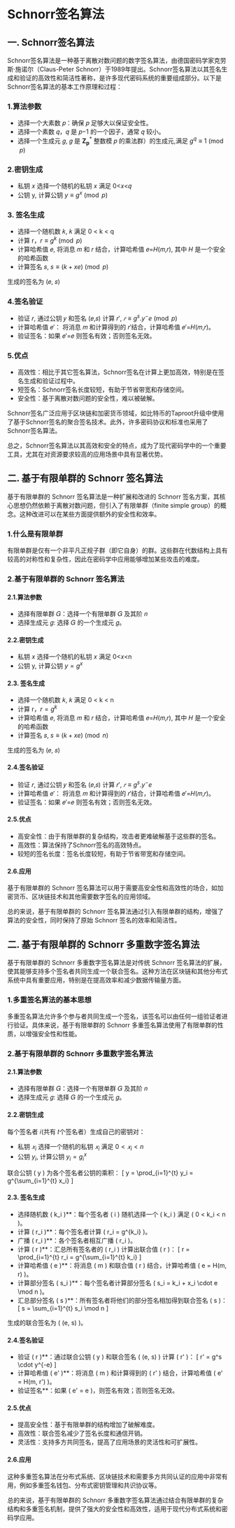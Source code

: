 # Schnorr签名算法

## 一. Schnorr签名算法 

Schnorr签名算法是一种基于离散对数问题的数字签名算法，由德国密码学家克劳斯·施诺尔（Claus-Peter Schnorr）于1989年提出。Schnorr签名算法以其签名生成和验证的高效性和简洁性著称，是许多现代密码系统的重要组成部分。以下是Schnorr签名算法的基本工作原理和过程：


### 1.算法参数
- 选择一个大素数 𝑝：确保 𝑝 足够大以保证安全性。
- 选择一个素数 𝑞，𝑞 是 𝑝−1 的一个因子，通常 𝑞 较小。
- 选择一个生成元 𝑔, 𝑔 是 $\mathbf{Z_p}^*$ 整数模 𝑝 的乘法群）的生成元,满足 $g^q \equiv 1 \pmod p$

### 2.密钥生成
- 私钥 𝑥 选择一个随机的私钥 𝑥 满足 0<𝑥<𝑞
- 公钥 y, 计算公钥 $y \equiv g^x \pmod p$

### 3. 签名生成
- 选择一个随机数 𝑘, 𝑘 满足 0 < k < q
- 计算 r，$r \equiv g^k \pmod p$
- 计算哈希值 𝑒, 将消息 𝑚 和 𝑟 结合，计算哈希值 𝑒=𝐻(𝑚,𝑟), 其中 𝐻 是一个安全的哈希函数
- 计算签名 𝑠, $s \equiv (k+xe) \pmod p$

生成的签名为 (𝑒, 𝑠)

### 4.签名验证
- 验证 𝑟, 通过公钥 𝑦 和签名 (𝑒,𝑠) 计算 𝑟′,  $𝑟 \equiv g^s.y^-e \pmod p$
- 计算哈希值 𝑒′： 将消息 𝑚 和计算得到的 𝑟′结合，计算哈希值 𝑒′=𝐻(𝑚,𝑟)。
- 验证签名：如果 𝑒′=𝑒 则签名有效；否则签名无效。

### 5.优点
- 高效性：相比于其它签名算法，Schnorr签名在计算上更加高效，特别是在签名生成和验证过程中。
- 短签名：Schnorr签名长度较短，有助于节省带宽和存储空间。
- 安全性：基于离散对数问题的安全性，难以被破解。

Schnorr签名广泛应用于区块链和加密货币领域，如比特币的Taproot升级中使用了基于Schnorr签名的聚合签名技术。此外，许多密码协议和标准也采用了Schnorr签名算法。

总之，Schnorr签名算法以其高效和安全的特点，成为了现代密码学中的一个重要工具，尤其在对资源要求较高的应用场景中具有显著优势。

## 二. 基于有限单群的 Schnorr 签名算法

基于有限单群的 Schnorr 签名算法是一种扩展和改进的 Schnorr 签名方案，其核心思想仍然依赖于离散对数问题，但引入了有限单群（finite simple group）的概念。这种改进可以在某些方面提供额外的安全性和效率。

### 1.什么是有限单群

有限单群是仅有一个非平凡正规子群（即它自身）的群。这些群在代数结构上具有较高的对称性和复杂性，因此在密码学中应用能够增加某些攻击的难度。

### 2.基于有限单群的 Schnorr 签名算法

#### 2.1.算法参数
- 选择有限单群 𝐺：选择一个有限单群 𝐺 及其阶 𝑛
- 选择生成元 𝑔: 选择 𝐺 的一个生成元 𝑔。

#### 2.2.密钥生成
- 私钥 𝑥 选择一个随机的私钥 𝑥 满足 0<𝑥<n
- 公钥 y, 计算公钥 $y = g^x$
  
#### 2.3. 签名生成
- 选择一个随机数 𝑘, 𝑘 满足 0 < k < n
- 计算 r，$r = g^k$
- 计算哈希值 𝑒, 将消息 𝑚 和 𝑟 结合，计算哈希值 𝑒=𝐻(𝑚,𝑟), 其中 𝐻 是一个安全的哈希函数
- 计算签名 𝑠, $s \equiv (k+xe) \pmod n$

生成的签名为 (𝑒, 𝑠)


#### 2.4.签名验证
- 验证 𝑟, 通过公钥 𝑦 和签名 (𝑒,𝑠) 计算 𝑟′,  $𝑟 \equiv g^s.y^-e$
- 计算哈希值 𝑒′： 将消息 𝑚 和计算得到的 𝑟′结合，计算哈希值 𝑒′=𝐻(𝑚,𝑟)。
- 验证签名：如果 𝑒′=𝑒 则签名有效；否则签名无效。

#### 2.5.优点
- 高安全性：由于有限单群的复杂结构，攻击者更难破解基于这些群的签名。
- 高效性：算法保持了Schnorr签名的高效特点。
- 较短的签名长度：签名长度较短，有助于节省带宽和存储空间。

#### 2.6.应用

基于有限单群的 Schnorr 签名算法可以用于需要高安全性和高效性的场合，如加密货币、区块链技术和其他需要数字签名的应用领域。

总的来说，基于有限单群的 Schnorr 签名算法通过引入有限单群的结构，增强了算法的安全性，同时保持了原始 Schnorr 签名的效率和简洁性。



## 二. 基于有限单群的 Schnorr 多重数字签名算法

基于有限单群的 Schnorr 多重数字签名算法是对传统 Schnorr 签名算法的扩展，使其能够支持多个签名者共同生成一个联合签名。这种方法在区块链和其他分布式系统中具有重要应用，特别是在提高效率和减少数据传输量方面。

### 1.多重签名算法的基本思想

多重签名算法允许多个参与者共同生成一个签名，该签名可以由任何一组验证者进行验证。具体来说，基于有限单群的 Schnorr 多重签名算法使用了有限单群的性质，以增强安全性和性能。


### 2.基于有限单群的 Schnorr 多重数字签名算法

#### 2.1.算法参数
- 选择有限单群 𝐺：选择一个有限单群 𝐺 及其阶 𝑛
- 选择生成元 𝑔: 选择 𝐺 的一个生成元 𝑔。

#### 2.2.密钥生成
每个签名者 𝑖(共有 𝑡个签名者）生成自己的密钥对：

- 私钥 $𝑥_i$ 选择一个随机的私钥 $𝑥_i$ 满足 $0 < 𝑥_i < n$
- 公钥 $y_i$, 计算公钥 $y_i = g^x_i$

联合公钥 \( y \) 为各个签名者公钥的乘积：
\[ y = \prod_{i=1}^{t} y_i = g^{\sum_{i=1}^{t} x_i} \]


  
#### 2.3. 签名生成

- 选择随机数 \( k_i \)**：每个签名者 \( i \) 随机选择一个 \( k_i \) 满足 \( 0 < k_i < n \)。
- 计算 \( r_i \)**：每个签名者计算 \( r_i = g^{k_i} \)。
- 广播 \( r_i \)**：各个签名者相互广播 \( r_i \)。
- 计算 \( r \)**：汇总所有签名者的 \( r_i \) 计算出联合值 \( r \)：
   \[
   r = \prod_{i=1}^{t} r_i = g^{\sum_{i=1}^{t} k_i}
   \]
- 计算哈希值 \( e \)**：将消息 \( m \) 和联合值 \( r \) 结合，计算哈希值 \( e = H(m, r) \)。
- 计算部分签名 \( s_i \)**：每个签名者计算部分签名 \( s_i = k_i + x_i \cdot e \mod n \)。
- 汇总部分签名 \( s \)**：所有签名者将他们的部分签名相加得到联合签名 \( s \)：
   \[
   s = \sum_{i=1}^{t} s_i \mod n
   \]

生成的联合签名为 \( (e, s) \)。


#### 2.4.签名验证
- 验证 \( r \)**：通过联合公钥 \( y \) 和联合签名 \( (e, s) \) 计算 \( r' \)：
   \[
   r' = g^s \cdot y^{-e}
   \]
- 计算哈希值 \( e' \)**：将消息 \( m \) 和计算得到的 \( r' \) 结合，计算哈希值 \( e' = H(m, r') \)。
- 验证签名**：如果 \( e' = e \)，则签名有效；否则签名无效。


#### 2.5.优点
- 提高安全性：基于有限单群的结构增加了破解难度。
- 高效性：联合签名减少了签名长度和通信开销。
- 灵活性：支持多方共同签名，提高了应用场景的灵活性和可扩展性。

#### 2.6.应用

这种多重签名算法在分布式系统、区块链技术和需要多方共同认证的应用中非常有用，例如多重签名钱包、分布式密钥管理和共识协议等。

总的来说，基于有限单群的 Schnorr 多重数字签名算法通过结合有限单群的复杂结构和多重签名机制，提供了强大的安全性和高效性，适用于现代分布式系统和密码学应用。














  



